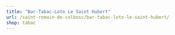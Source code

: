 ```yaml
---
title: "Bar-Tabac-Loto Le Saint Hubert"
url: /saint-romain-de-colbosc/bar-tabac-loto-le-saint-hubert/
shop: tabac
---
```

